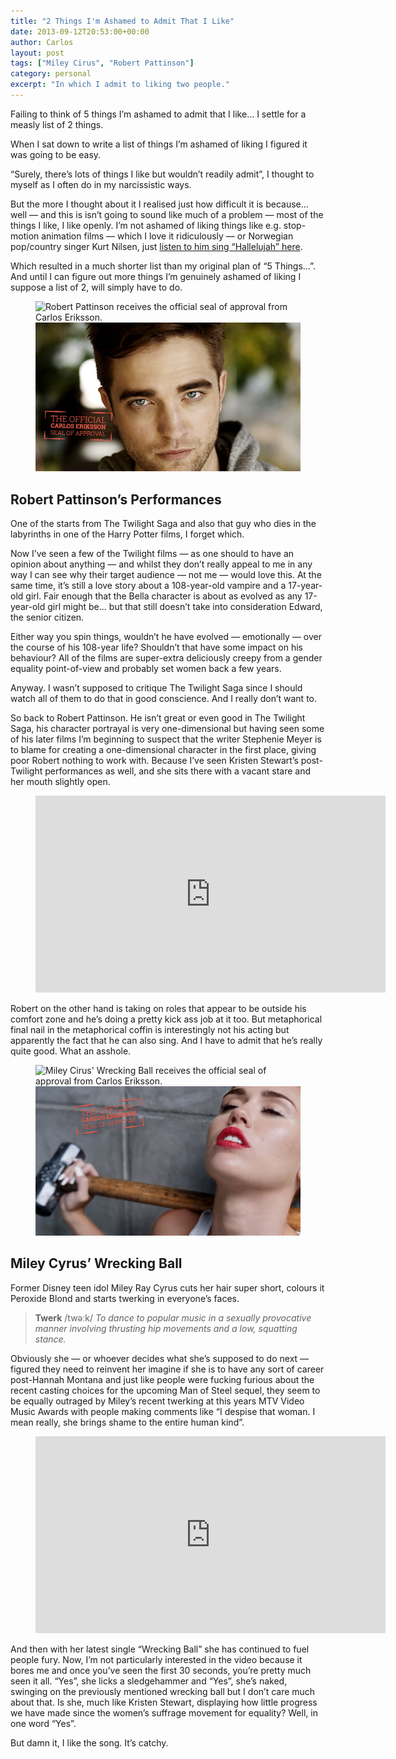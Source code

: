 ```yaml
---
title: "2 Things I'm Ashamed to Admit That I Like"
date: 2013-09-12T20:53:00+00:00
author: Carlos
layout: post
tags: ["Miley Cirus", "Robert Pattinson"]
category: personal
excerpt: "In which I admit to liking two people."
---
```

Failing to think of 5 things I’m ashamed to admit that I like… I settle for a measly list of 2 things.

When I sat down to write a list of things I’m ashamed of liking I figured it was going to be easy.

“Surely, there’s lots of things I like but wouldn’t readily admit”, I thought to myself as I often do in my narcissistic ways.

But the more I thought about it I realised just how difficult it is because… well — and this is isn’t going to sound like much of a problem — most of the things I like, I like openly. I’m not ashamed of liking things like e.g. stop-motion animation films — which I love it ridiculously — or Norwegian pop/country singer Kurt Nilsen, just <a href="http://youtu.be/T2NEU6Xf7lM?t=1m39s" >listen to him sing “Hallelujah” here</a>.

Which resulted in a much shorter list than my original plan of “5 Things…”. And until I can figure out more things I’m genuinely ashamed of liking I suppose a list of 2, will simply have to do.

<figure>
    <img class="js-lazy-load" data-original="/assets/posts/2013/09/robert-pattinson-as-approved-by-carlos-eriksson.jpg" alt="Robert Pattinson receives the official seal of approval from Carlos Eriksson.">
  <noscript>
    <img src="/assets/posts/2013/09/robert-pattinson-as-approved-by-carlos-eriksson.jpg" alt="Robert Pattinson receives the official seal of approval from Carlos Eriksson.">
  </noscript>
  <figcaption></figcaption>
</figure>

## Robert Pattinson’s Performances

One of the starts from The Twilight Saga and also that guy who dies in the labyrinths in one of the Harry Potter films, I forget which.

Now I’ve seen a few of the Twilight films — as one should to have an opinion about anything — and whilst they don’t really appeal to me in any way I can see why their target audience — not me — would love this. At the same time, it’s still a love story about a 108-year-old vampire and a 17-year-old girl. Fair enough that the Bella character is about as evolved as any 17-year-old girl might be… but that still doesn’t take into consideration Edward, the senior citizen.

Either way you spin things, wouldn’t he have evolved — emotionally — over the course of his 108-year life? Shouldn’t that have some impact on his behaviour? All of the films are super-extra deliciously creepy from a gender equality point-of-view and probably set women back a few years.

Anyway. I wasn’t supposed to critique The Twilight Saga since I should watch all of them to do that in good conscience. And I really don’t want to.

So back to Robert Pattinson. He isn’t great or even good in The Twilight Saga, his character portrayal is very one-dimensional but having seen some of his later films I’m beginning to suspect that the writer Stephenie Meyer is to blame for creating a one-dimensional character in the first place, giving poor Robert nothing to work with. Because I’ve seen Kristen Stewart’s post-Twilight performances as well, and she sits there with a vacant stare and her mouth slightly open.

<figure class="media-video">
    <iframe width="560" height="315" src="https://www.youtube.com/embed/Hr9NDR6mhYc" frameborder="0" allowfullscreen></iframe>
</figure>

Robert on the other hand is taking on roles that appear to be outside his comfort zone and he’s doing a pretty kick ass job at it too. But metaphorical final nail in the metaphorical coffin is interestingly not his acting but apparently the fact that he can also sing. And I have to admit that he’s really quite good. What an asshole.

<figure>
    <img class="js-lazy-load" data-original="/assets/posts/2013/09/miley-cyrus-as-approved-by-carlos-eriksson.jpg" alt="Miley Cirus' Wrecking Ball receives the official seal of approval from Carlos Eriksson.">
  <noscript>
    <img src="/assets/posts/2013/09/miley-cyrus-as-approved-by-carlos-eriksson.jpg" alt="Miley Cirus' Wrecking Ball receives the official seal of approval from Carlos Eriksson.">
  </noscript>
</figure>

## Miley Cyrus’ Wrecking Ball

Former Disney teen idol Miley Ray Cyrus cuts her hair super short, colours it Peroxide Blond and starts twerking in everyone’s faces.

> **Twerk** /twəːk/ _To dance to popular music in a sexually provocative manner involving thrusting hip movements and a low, squatting stance._

Obviously she — or whoever decides what she’s supposed to do next — figured they need to reinvent her imagine if she is to have any sort of career post-Hannah Montana and just like people were fucking furious about the recent casting choices for the upcoming Man of Steel sequel, they seem to be equally outraged by Miley’s recent twerking at this years MTV Video Music Awards with people making comments like “I despise that woman. I mean really, she brings shame to the entire human﻿ kind”.

<figure class="media-video">
    <iframe width="560" height="315" src="https://www.youtube.com/embed/My2FRPA3Gf8" frameborder="0" allowfullscreen></iframe>
</figure>

And then with her latest single “Wrecking Ball” she has continued to fuel people fury. Now, I’m not particularly interested in the video because it bores me and once you’ve seen the first 30 seconds, you’re pretty much seen it all. “Yes”, she licks a sledgehammer and “Yes”, she’s naked, swinging on the previously mentioned wrecking ball but I don’t care much about that. Is she, much like Kristen Stewart, displaying how little progress we have made since the women’s suffrage movement for equality? Well, in one word “Yes”.

But damn it, I like the song. It’s catchy.